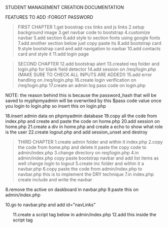 STUDENT MANAGEMENT CREATION DOCUMENTATION

FEATURES TO ADD 
:FORGOT PASSWORD

>FIRST CHAPTER 
1.get boostrap css links and js links
2.setup background image
3.get navbar code to bootstrap
4.customize navbar
5.add section 
6.add style to section fonts using google fonts
7.add another section below just copy paste its
8.add bootstrap card
9.style bootstrap card and add navigation to navbar
10.add contacts card and style it 
11.add login page

>SECOND CHAPTER
12.add bootstrap alert
13.created req folder and login.php for blank field detector
14.add session on /req/login.php (MAKE SURE TO CHECK ALL INPUTS ARE ADDED!)
15.add error handling on /req/login.php
16.create login verification on /req/login.php
17.create an admin log pass code on login.php

NOTE: the reason behind this is because the password_hash that will be saved to myphpmyadmin will be 
overwrited by this $pass code value once you login to login.php so insert this on login.php
<?php
        $pass = 123;
        $pass = password_hash($pass, PASSWORD_DEFAULT);
        echo $pass;
?>

18.insert admin data on phpmyadmin database
19.copy all the code from index.php and create and paste the code on home.php
20.add session on home.php
21.create a div in home.php and create a echo to show what role is the user
22.create logout.php and add session_unset and destroy

>THIRD CHAPTER
1.create admin folder and within it index.php
2.copy the code from home.php and delete it paste the copy code to admin/index.php
3.change directory on req/login.php
4.in admin/index.php copy paste bootstrap navbar and add list items as well change login to logout
5.create inc folder and within it a navbar.php
6.copy paste the code from admin/index.php to navbar.php this is to implement the DRY technique
7.in index.php create include and write the navbar
<?php

include "inc/navbar.php";

?>
8.remove the active on daskboard in navbar.php
9.paste this on admin/index.php
<script src="https://ajax.googleapis.com/ajax/libs/jquery/3.7.1/jquery.min.js"></script>
10.go to navbar.php and add id="navLinks"
<ul class="navbar-nav me-auto mb-2 mb-lg-0" id="navLinks">
11.create a script tag below in admin/index.php
12.add this inside the script tag 
<script>

    $(document).ready(function(){
        $("#navLinks li:nth-child(1) a").addClass('active');
    });

</script>
